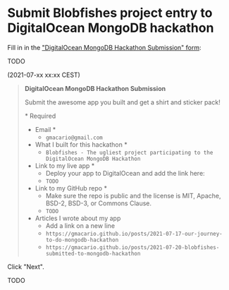 # Submit Blobfishes project entry to DigitalOcean MongoDB hackathon

Fill in in the ["DigitalOcean MongoDB Hackathon Submission" form](https://docs.google.com/forms/d/e/1FAIpQLSewoy9wPZ892wg1cf87eeEgL5XmbvGZ4csrULegIoL0w5tJ_A/viewform?usp=sf_link):

TODO

(2021-07-xx xx:xx CEST)

> **DigitalOcean MongoDB Hackathon Submission**
>
> Submit the awesome app you built and get a shirt and sticker pack!
>
> \* Required
>
> * Email *
>   - `gmacario@gmail.com`
> * What I built for this hackathon *
>   - `Blobfishes - The ugliest project participating to the DigitalOcean MongoDB Hackathon`
> * Link to my live app *
>   - Deploy your app to DigitalOcean and add the link here:
>   - `TODO`
> * Link to my GitHub repo *
>   - Make sure the repo is public and the license is MIT, Apache, BSD-2, BSD-3,
>     or Commons Clause.
>   - `TODO`
> * Articles I wrote about my app
>   - Add a link on a new line
>   - `https://gmacario.github.io/posts/2021-07-17-our-journey-to-do-mongodb-hackathon`
>   - `https://gmacario.github.io/posts/2021-07-20-blobfishes-submitted-to-mongodb-hackathon`

Click "Next".

TODO

<!-- EOF -->
